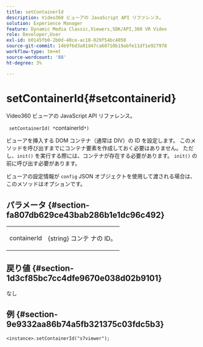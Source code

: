 ```yaml
---
title: setContainerId
description: Video360 ビューアの JavaScript API リファレンス。
solution: Experience Manager
feature: Dynamic Media Classic,Viewers,SDK/API,360 VR Video
role: Developer,User
exl-id: b0145fb0-2b0d-40ce-ac18-029f54bc4050
source-git-commit: 14b9f6d3a01d47ca60710b19abfe11df1e927978
workflow-type: tm+mt
source-wordcount: '88'
ht-degree: 3%

---
```


# setContainerId{#setcontainerid}

Video360 ビューアの JavaScript API リファレンス。

` setContainerId( *`containerId`*)`

ビューアを挿入する DOM コンテナ（通常は DIV）の ID を設定します。 このメソッドを呼び出すまでにコンテナ要素を作成しておく必要はありません。 ただし、`init()` を実行する際には、コンテナが存在する必要があります。 `init()` の前に呼び出す必要があります。

ビューアの設定情報が `config` JSON オブジェクトを使用して渡される場合は、このメソッドはオプションです。

## パラメータ {#section-fa807db629ce43bab286b1e1dc96c492}

<table id="table_896DFF34A68A403DB93A6D597461A573"> 
 <tbody> 
  <tr> 
   <td colname="col1"> <p> <span class="codeph"> <span class="varname"> containerId  </span> </span> </p> </td> 
   <td colname="col2"> <p> <span class="codeph"> {string} コンテ </span> ナの ID。 </p> </td> 
  </tr> 
 </tbody> 
</table>

## 戻り値 {#section-1d3cf85bc7cc4dfe9670e038d02b9101}

なし

## 例 {#section-9e9332aa86b74a5fb321375c03fdc5b3}

```
<instance>.setContainerId("s7viewer");
```
